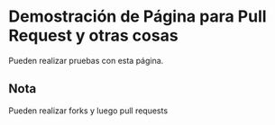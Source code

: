 # Demostración de Página para Pull Request y otras cosas
Pueden realizar pruebas con esta página.

## Nota
Pueden realizar forks y luego pull requests
